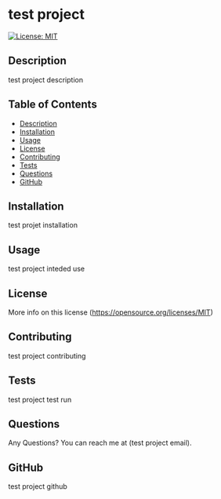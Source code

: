 # test project
  [![License: MIT](https://img.shields.io/badge/License-MIT-yellow.svg)](https://opensource.org/licenses/MIT)
  ## Description
  test project description
  ## Table of Contents
  * [Description](#description)
  * [Installation](#installation)
  * [Usage](#usage)
  * [License](#license)
  * [Contributing](#contributing)
  * [Tests](#tests)
  * [Questions](#questions)
  * [GitHub](#github)
  ## Installation
  test projet installation
  ## Usage
  test project inteded use
  ## License
  More info on this license (https://opensource.org/licenses/MIT)
  ## Contributing
  test project contributing
  ## Tests
  test project test run
  ## Questions
  Any Questions? You can reach me at (test project email).
  ## GitHub
  test project github
